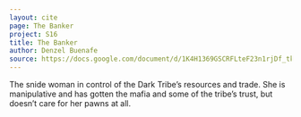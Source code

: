 ```yaml
---
layout: cite
page: The Banker
project: S16
title: The Banker
author: Denzel Buenafe
source: https://docs.google.com/document/d/1K4H1369GSCRFLteF23n1rjDf_tke8aqb4F7cfBas3RI/edit?usp=sharing
---
```

The snide woman in control of the Dark Tribe’s resources and trade. She is manipulative and has gotten the mafia and some of the tribe’s trust, but doesn’t care for her pawns at all.
